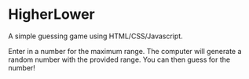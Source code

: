 # HigherLower

A simple guessing game using HTML/CSS/Javascript.

Enter in a number for the maximum range. The computer will generate a random number with the provided range. You can then guess for the number!
